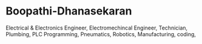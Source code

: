 # Boopathi-Dhanasekaran
Electrical &amp; Electronics Engineer, Electromechincal Engineer, Technician, Plumbing, PLC Programming, Pneumatics, Robotics, Manufacturing, coding, 

